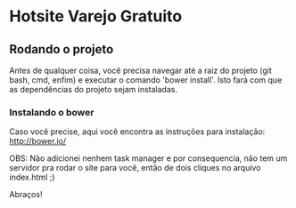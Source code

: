 # Hotsite Varejo Gratuito

## Rodando o projeto
Antes de qualquer coisa, você precisa navegar até a raiz do projeto (git bash, cmd, enfim) e executar o comando 'bower install'. Isto fará com que as dependências do projeto sejam instaladas.

### Instalando o bower
Caso você precise, aqui você encontra as instruções para instalação: http://bower.io/

OBS: Não adicionei nenhem task manager e por consequencia, não tem um servidor pra rodar o site para você, então de dois cliques no arquivo index.html ;)

Abraços!
